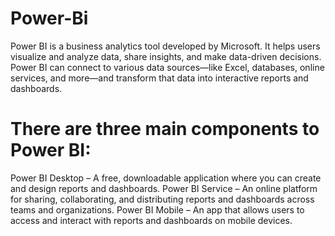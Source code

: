 # Power-Bi
Power BI is a business analytics tool developed by Microsoft. It helps users visualize and analyze data, share insights, and make data-driven decisions. Power BI can connect to various data sources—like Excel, databases, online services, and more—and transform that data into interactive reports and dashboards.

# There are three main components to Power BI:

Power BI Desktop – A free, downloadable application where you can create and design reports and dashboards.
Power BI Service – An online platform for sharing, collaborating, and distributing reports and dashboards across teams and organizations.
Power BI Mobile – An app that allows users to access and interact with reports and dashboards on mobile devices.
